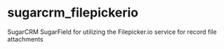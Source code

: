 sugarcrm_filepickerio
=====================

SugarCRM SugarField for utilizing the Filepicker.io service for record file attachments